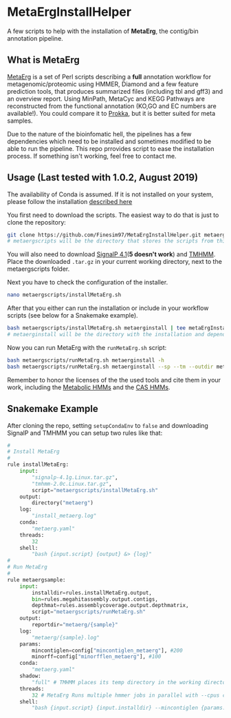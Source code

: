 # MetaErgInstallHelper
A few scripts to help with the installation of **MetaErg**, the contig/bin annotation pipeline.

## What is MetaErg
[MetaErg](https://sourceforge.net/projects/metaerg/) is a set of Perl scripts describing a **full** annotation workflow for metagenomic/proteomic using HMMER, Diamond and a few feature prediction tools, that produces summarized files (including tbl and gff3) and an overview report. Using MinPath, MetaCyc and KEGG Pathways are reconstructed from the functional annotation (KO,GO and EC numbers are available!). You could compare it to [Prokka](https://github.com/tseemann/prokka), but it is better suited for meta samples.

Due to the nature of the bioinfomatic hell, the pipelines has a few dependencies which need to be installed and sometimes modified to be able to run the pipeline. This repo prrovides script to ease the installation process. If something isn't working, feel free to contact me.

## Usage (Last tested with 1.0.2, August 2019)

The availability of Conda is assumed. If it is not installed on your system, please follow the installation [described here](https://docs.conda.io/projects/conda/en/latest/user-guide/install/linux.html)

You first need to download the scripts. The easiest way to do that is just to clone the repository:

``` sh
git clone https://github.com/Finesim97/MetaErgInstallHelper.git metaergscripts
# metaergscripts will be the directory that stores the scripts from this repo
```

You will also need to download [SignalP 4.1](http://www.cbs.dtu.dk/cgi-bin/sw_request?signalp+4.1)(**5 doesn't work**) and [TMHMM](http://www.cbs.dtu.dk/cgi-bin/nph-sw_request?tmhmm). Place the downloaded `.tar.gz` in your current working directory, next to the metaergscripts folder.

Next you have to check the configuration of the installer. 

``` sh
nano metaergscripts/installMetaErg.sh
```

After that you either can run the installation or include in your workflow scripts (see below for a Snakemake example).

``` sh
bash metaergscripts/installMetaErg.sh metaerginstall | tee metaErgInstallLog.txt
# metaerginstall will be the directory with the installation and dependencies. This may take a while.
```

Now you can run MetaErg with the `runMetaErg.sh` script:

``` sh
bash metaergscripts/runMetaErg.sh metaerginstall -h
bash metaergscripts/runMetaErg.sh metaerginstall --sp --tm --outdir metaerg_test --prefix test --locustag metaerg_test metaerginstall/metaerg/examples/test.fasta | tee metaErgTestLog.txt
```

Remember to honor the licenses of the the used tools and cite them in your work, including the [Metabolic HMMs](https://doi.org/10.1038/s41396-018-0078-0) and the [CAS HMMs](https://doi.org/10.1038/nature21059).


## Snakemake Example
After cloning the repo, setting `setupCondaEnv` to `false` and downloading SignalP and TMHMM you can setup two rules like that:

``` python
#
# Install MetaErg
#
rule installMetaErg:
	input:
		"signalp-4.1g.Linux.tar.gz",
		"tmhmm-2.0c.Linux.tar.gz",
		script="metaergscripts/installMetaErg.sh"
	output:
		directory("metaerg")
	log:
		"install_metaerg.log"
	conda:
		"metaerg.yaml"
	threads:
		32
	shell:
		"bash {input.script} {output} &> {log}"
#
# Run MetaErg
#
rule metaergsample:
	input:
		installdir=rules.installMetaErg.output,
		bin=rules.megahitassembly.output.contigs,
		depthmat=rules.assemblycoverage.output.depthmatrix,
		script="metaergscripts/runMetaErg.sh"
	output:
		reportdir="metaerg/{sample}"
	log:
		"metaerg/{sample}.log"
	params:
		mincontiglen=config["mincontiglen_metaerg"], #200
		minorff=config["minorfflen_metaerg"], #100
	conda:
		"metaerg.yaml"
	shadow:
		"full" # TMHMM places its temp directory in the working directory.
	threads:
		32 # MetaErg Runs multiple hmmer jobs in parallel with --cpus cores
	shell:
		"bash {input.script} {input.installdir} --mincontiglen {params.mincontiglen} --minorflen {params.minorff} --sp --tm --outdir {output.reportdir} --cpus 8 --depth {input.depthmat} {input.bin} --force &> {log}"

```
